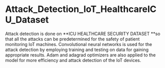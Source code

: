# Attack_Detection_IoT_HealthcareICU_Dataset
Attack detection is done on **ICU HEALTHCARE SECURITY DATASET **so that all the attacks can be predetermined for the safety of patient monitoring IoT machines. Convolutional neural networks is used for the attack detection by employing training and testing on data for gaining appropriate results. Adam and adagrad optimizers are also applied to the model for more efficiency and attack detection of the IoT devices.

